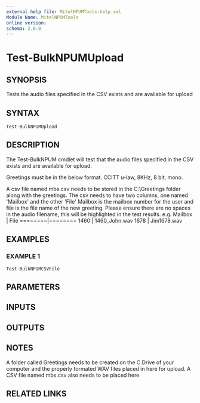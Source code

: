 ```yaml
---
external help file: MitelNPUMTools-help.xml
Module Name: MitelNPUMTools
online version:
schema: 2.0.0
---
```


# Test-BulkNPUMUpload

## SYNOPSIS
Tests the audio files specified in the CSV exists and are available for upload

## SYNTAX

```
Test-BulkNPUMUpload
```

## DESCRIPTION
The Test-BulkNPUM cmdlet will test that the audio files specified in the CSV exists and are available for upload.

Greetings must be in the below format. 
CCITT u-law, 8KHz, 8 bit, mono.

A csv file named mbs.csv needs to be stored in the C:\Greetings folder along with the greetings.
The csv needs to have two columns, one named 'Mailbox' and the other 'File'
Mailbox is the mailbox number for the user and file is the file name of the new greeting.
Please ensure there are no spaces in the audio filename, this will be highlighted in the test results.
e.g.
Mailbox | File
========|========
1460    | 1460_John.wav
1678    | Jim1678.wav

## EXAMPLES

### EXAMPLE 1
```
Test-BulkNPUMCSVFile
```

## PARAMETERS

## INPUTS

## OUTPUTS

## NOTES
A folder called Greetings needs to be created on the C Drive of your computer and the properly formated WAV files placed in here for upload.
A CSV file named mbs.csv also needs to be placed here

## RELATED LINKS
